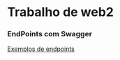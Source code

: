 # Trabalho de web2

### EndPoints com Swagger
 [Exemplos de endpoints](https://app.swaggerhub.com/apis-docs/Pedro-Fernando/web2/1.0.2)
